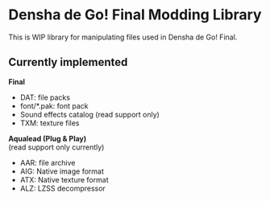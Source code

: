 Densha de Go! Final Modding Library
===================================

This is WIP library for manipulating files used in Densha de Go! Final.

Currently implemented
---------------------

**Final**
- DAT: file packs
- font/*.pak: font pack
- Sound effects catalog (read support only)
- TXM: texture files

**Aqualead (Plug & Play)**  
(read support only currently)
- AAR: file archive
- AIG: Native image format
- ATX: Native texture format
- ALZ: LZSS decompressor
